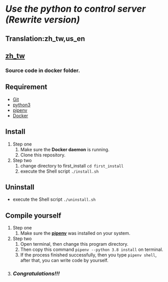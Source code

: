 # _*Use the python to control server (Rewrite version)*_

## Translation:zh_tw,us_en

## **<a href="https://github.com/derrick921213/flask_web/blob/main/doc/zh_tw.md">zh_tw</a>**

### **Source code in docker folder.**

## Requirement

- <a href="https://git-scm.com/downloads">Git</a>
- <a href="https://www.python.org/">python3</a>
- <a href="https://medium.com/tsungs-blog/python-%E8%AE%93pipenv-%E5%B9%AB%E4%BD%A0%E5%81%9A%E5%A5%97%E4%BB%B6%E7%AE%A1%E7%90%86-bb284e865dc1">pipenv</a>
- <a href="https://www.docker.com/get-started">Docker</a>

## Install

1. Step one
   1. Make sure the **Docker daemon** is running.
   2. Clone this repository.
2. Step two
   1. change directory to first_install `cd first_install`
   2. execute the Shell script `./install.sh`

## Uninstall

- execute the Shell script `./uninstall.sh`

## Compile yourself

1. Step one
   1. Make sure the <a href="https://medium.com/tsungs-blog/python-%E8%AE%93pipenv-%E5%B9%AB%E4%BD%A0%E5%81%9A%E5%A5%97%E4%BB%B6%E7%AE%A1%E7%90%86-bb284e865dc1">**pipenv**</a> was installed on your system.
2. Step two
   1. Open terminal, then change this program directory.
   2. Then copy this command `pipenv --python 3.8 install` on terminal.
   3. If the process finished successfully, then you type `pipenv shell`, after that, you can write code by yourself.
3. ### _*Congratulations!!!*_
